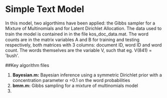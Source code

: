# Simple Text Model
In this model, two algorthims have been applied: the Gibbs sampler for a Mixture of Multinomials and for Latent Dirichlet Allocation. The data used to train the model is contained in in the ﬁle kos_doc_data.mat. The word counts are in the matrix variables A and B for training and testing respectively, both matrices with 3 columns: document ID, word ID and word count. The words themselves are the variable V, such that eg. V(841) = 'bush'.

##Key algorithm files
1. **Bayesian.m:** Bayesian inference using a symmetric Dirichlet prior with a concentration parameter α =0.1 on the word probabilities
2. **bmm.m:** Gibbs sampling for a mixture of multinomials model
3.
